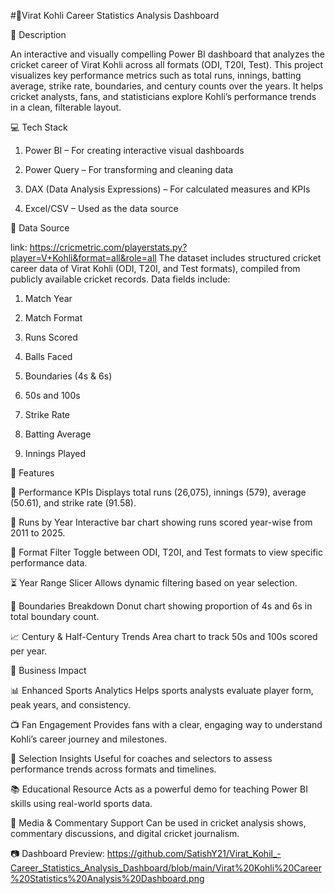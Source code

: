 #🏏Virat Kohli Career Statistics Analysis Dashboard

📝 Description

An interactive and visually compelling Power BI dashboard that analyzes the cricket career of Virat Kohli across all formats (ODI, T20I, Test). This project visualizes key performance metrics such as total runs, innings, batting average, strike rate, boundaries, and century counts over the years. It helps cricket analysts, fans, and statisticians explore Kohli’s performance trends in a clean, filterable layout.

💻 Tech Stack

1. Power BI – For creating interactive visual dashboards

2. Power Query – For transforming and cleaning data

3. DAX (Data Analysis Expressions) – For calculated measures and KPIs

4. Excel/CSV – Used as the data source

📂 Data Source

link: https://cricmetric.com/playerstats.py?player=V+Kohli&format=all&role=all
The dataset includes structured cricket career data of Virat Kohli (ODI, T20I, and Test formats), compiled from publicly available cricket records. Data fields include:

1. Match Year

2. Match Format

3. Runs Scored

4. Balls Faced

5. Boundaries (4s & 6s)

6. 50s and 100s

7. Strike Rate

8. Batting Average

9. Innings Played

🚀 Features

🎯 Performance KPIs
    Displays total runs (26,075), innings (579), average (50.61), and strike rate (91.58).

📅 Runs by Year
    Interactive bar chart showing runs scored year-wise from 2011 to 2025.

🧭 Format Filter
    Toggle between ODI, T20I, and Test formats to view specific performance data.

⏳ Year Range Slicer
    Allows dynamic filtering based on year selection.

🎯 Boundaries Breakdown
    Donut chart showing proportion of 4s and 6s in total boundary count.

📈 Century & Half-Century Trends
    Area chart to track 50s and 100s scored per year.

    

📌 Business Impact

📊 Enhanced Sports Analytics
  Helps sports analysts evaluate player form, peak years, and consistency.

📺 Fan Engagement
  Provides fans with a clear, engaging way to understand Kohli’s career journey and milestones.

🏏 Selection Insights
  Useful for coaches and selectors to assess performance trends across formats and timelines.

📚 Educational Resource
  Acts as a powerful demo for teaching Power BI skills using real-world sports data.

🎥 Media & Commentary Support
  Can be used in cricket analysis shows, commentary discussions, and digital cricket journalism.

📷 Dashboard Preview: 
    https://github.com/SatishY21/Virat_Kohil_-Career_Statistics_Analysis_Dashboard/blob/main/Virat%20Kohli%20Career%20Statistics%20Analysis%20Dashboard.png
